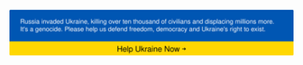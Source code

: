 [![SWUbanner](https://raw.githubusercontent.com/vshymanskyy/StandWithUkraine/main/banner2-direct.svg)](https://stand-with-ukraine.pp.ua/)

